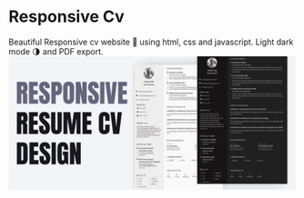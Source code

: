 # Responsive Cv 
Beautiful Responsive cv website 📄 using html, css and javascript. Light dark mode 🌗 and PDF export.
![Resume cv](/Template.JPG)
